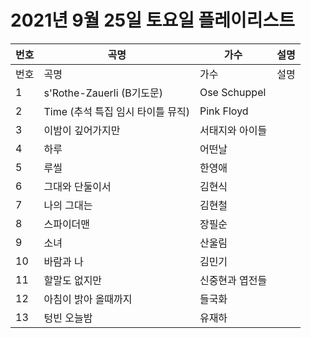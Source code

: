# 2021년 9월 25일 토요일 플레이리스트

| 번호 | 곡명 | 가수 | 설명 |
|------|------|------|------|
| 번호 | 곡명 | 가수 | 설명 |
| 1 | s'Rothe-Zauerli (B기도문) | Ose Schuppel |  |
| 2 | Time (추석 특집 임시 타이틀 뮤직) | Pink Floyd |  |
| 3 | 이밤이 깊어가지만 | 서태지와 아이들 |  |
| 4 | 하루 | 어떤날 |  |
| 5 | 루씰 | 한영애 |  |
| 6 | 그대와 단둘이서 | 김현식 |  |
| 7 | 나의 그대는 | 김현철 |  |
| 8 | 스파이더맨 | 장필순 |  |
| 9 | 소녀 | 산울림 |  |
| 10 | 바람과 나 | 김민기 |  |
| 11 | 할말도 없지만 | 신중현과 엽전들 |  |
| 12 | 아침이 밝아 올때까지 | 들국화 |  |
| 13 | 텅빈 오늘밤 | 유재하 |  |
